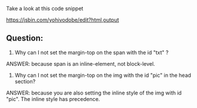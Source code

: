 Take a look at this code snippet

https://jsbin.com/yohivodobe/edit?html,output

## Question: 

1. Why can I not set the margin-top on the span with the id "txt" ? 

ANSWER: because span is an inline-element, not block-level.

1. Why can I not set the margin-top on the img with the id "pic" in the head section?

ANSWER: because you are also setting the inline style of the img with id "pic". The inline style has precedence.

<!-- Correct! 100% -->